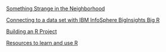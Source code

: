 [Something Strange in the Neighborhood](http://juliasilge.com/blog/Something-Strange/)

[Connecting to a data set with IBM InfoSphere BigInsights Big R](https://www.ibm.com/support/knowledgecenter/SSPT3X_2.1.2/com.ibm.swg.im.infosphere.biginsights.analyze.doc/doc/t_connect_bigr.html)


[Building an R Project](https://docs.travis-ci.com/user/languages/r)

[Resources to learn and use R](http://www.ats.ucla.edu/stat/r/)
